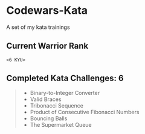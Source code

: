 # Codewars-Kata
A set of my kata trainings

## Current Warrior Rank
`<6 KYU>`

## Completed Kata Challenges: 6
> * Binary-to-Integer Converter
> * Valid Braces
> * Tribonacci Sequence
> * Product of Consecutive Fibonacci Numbers
> * Bouncing Balls
> * The Supermarket Queue